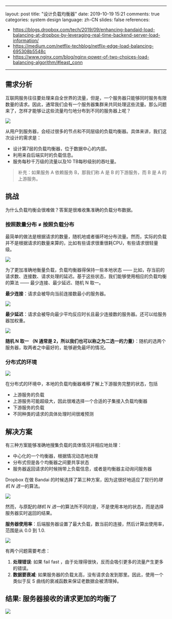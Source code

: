 
---
layout: post
title: "设计负载均衡器"
date: 2019-10-19 15:21
comments: true
categories: system design
language: zh-CN
slides: false
references:
  - https://blogs.dropbox.com/tech/2019/09/enhancing-bandaid-load-balancing-at-dropbox-by-leveraging-real-time-backend-server-load-information/
  - https://medium.com/netflix-techblog/netflix-edge-load-balancing-695308b5548c
  - https://www.nginx.com/blog/nginx-power-of-two-choices-load-balancing-algorithm/#least_conn
---

## 需求分析

互联网服务往往要处理来自全世界的流量，但是，一个服务器只能够同时服务有限数量的请求。因此，通常我们会有一个服务器集群来共同处理这些流量。那么问题来了，怎样才能够让这些流量均匀地分布到不同的服务器上呢？

![](https://res.cloudinary.com/dohtidfqh/image/upload/v1571516030/web-guiguio/01-s_71d9a66b3d35f2559b6febf625b03c50d20a1b0c11818ddb19fbbadeafbd11d5_1567646267795_image.png)

从用户到服务器，会经过很多的节点和不同层级的负载均衡器。具体来讲，我们这次设计的需求是：

* 设计第7层的负载均衡器，位于数据中心的内部。
* 利用来自后端实时的负载信息。
* 服务每秒千万级的流量以及10 TB每秒级别的吞吐量。

> 补充：如果服务 A 依赖服务 B，那我们称 A 是 B 的下游服务，而 B 是 A 的上游服务。

## 挑战

为什么负载均衡会很难做？答案是很难收集准确的负载分布数据。

### 按照数量分布 ≠ 按照负载分布

最简单的做法是根据请求的数量，随机地或者循环地分布流量。然而，实际的负载并不是根据请求的数量来算的，比如有些请求很重很耗CPU，有些请求很轻量级。

![](https://res.cloudinary.com/dohtidfqh/image/upload/v1571519977/web-guiguio/round-robin_power-of-two-choices.png)

为了更加准确地衡量负载，负载均衡器得保持一些本地状态 —— 比如，存当前的请求数、连接数、请求处理的延迟。基于这些状态，我们能够使用相应的负载均衡的算法 —— 最少连接、最少延迟、随机 N 取一。


**最少连接**：请求会被导向当前连接数最小的服务器。

![](https://res.cloudinary.com/dohtidfqh/image/upload/v1571520022/web-guiguio/least-conn_power-of-two-choices.png)

**最少延迟**：请求会被导向最少平均反应时长且最少连接数的服务器。还可以给服务器加权重。

![](https://res.cloudinary.com/dohtidfqh/image/upload/v1571520022/web-guiguio/least-conn_power-of-two-choices.png)

**随机 N 取一 （N 通常是 2，所以我们也可以称之为二选一的力量）**：随机的选两个服务器，取两者之中最好的，能够避免最坏的情况。


### 分布式的环境

![](https://res.cloudinary.com/dohtidfqh/image/upload/v1571516504/web-guiguio/02-s_71d9a66b3d35f2559b6febf625b03c50d20a1b0c11818ddb19fbbadeafbd11d5_1567573729122_image.png)

在分布式的环境中，本地的负载均衡器难移了解上下游服务完整的状态，包括

* 上游服务的负载
* 上游服务可能超级大，因此很难选择一个合适的子集接入负载均衡器
* 下游服务的负载
* 不同种类的请求的具体处理时间很难预测

## 解决方案
有三种方案能够准确地搜集负载的具体情况并相应地处理：

* 中心化的一个均衡器，根据情况动态地处理
* 分布式但是各个均衡器之间要共享状态
* 服务器返回请求的时候捎带上负载信息，或者是均衡器主动询问服务器

Dropbox 在做 Bandai 的时候选择了第三种方案，因为这很好地适应了现行的*随机 N 选一*的算法。

![](https://res.cloudinary.com/dohtidfqh/image/upload/v1571519434/web-guiguio/03-s_36fd13246bc17faff0558a94f22b02b1467d2b44c17456e7ff5ae7d2f7c84c87_1567054697304_microservice2.png)

然而，与原配的*随机 N 选一*的算法所不同的是，不是使用本地的状态，而是选择服务器实时返回的结果。

**服务器使用率**：后端服务器设置了最大负载，数当前的连接，然后计算出使用率，范围是从 0.0 到 1.0.

![](https://res.cloudinary.com/dohtidfqh/image/upload/v1571521419/web-guiguio/04-s_71d9a66b3d35f2559b6febf625b03c50d20a1b0c11818ddb19fbbadeafbd11d5_1567652883718_image.png)

有两个问题需要考虑：

1. **处理错误**: 如果 fail fast ，由于处理得很快，反而会吸引更多的流量产生更多的错误。 
2. **数据要衰减**: 如果服务器的负载太高，没有请求会发到那里。因此，使用一个类似于反 S 曲线的衰减函数来保证老数据会被清理掉。

## 结果: 服务器接收的请求更加的均衡了

![](https://res.cloudinary.com/dohtidfqh/image/upload/v1571523160/web-guiguio/06-s_71d9a66b3d35f2559b6febf625b03c50d20a1b0c11818ddb19fbbadeafbd11d5_1567642263885_image-e1568763671660.png)

